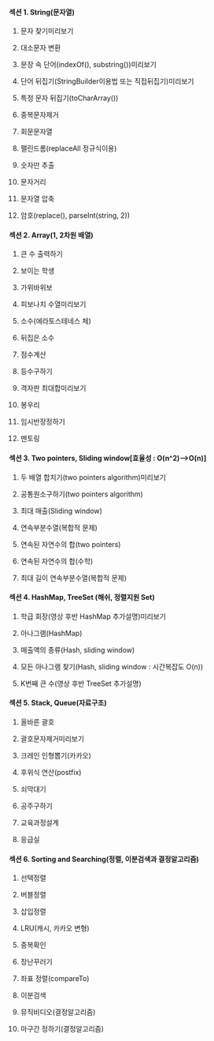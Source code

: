 #### **섹션 1. String(문자열)**

1. 문자 찾기미리보기

2. 대소문자 변환

3. 문장 속 단어(indexOf(), substring())미리보기

4. 단어 뒤집기(StringBuilder이용법 또는 직접뒤집기)미리보기

5. 특정 문자 뒤집기(toCharArray())

6. 중복문자제거

7. 회문문자열

8. 팰린드롬(replaceAll 정규식이용)

9. 숫자만 추출

10. 문자거리

11. 문자열 압축

12. 암호(replace(), parseInt(string, 2))

#### **섹션 2. Array(1, 2차원 배열)**

1. 큰 수 출력하기

2. 보이는 학생

3. 가위바위보

4. 피보나치 수열미리보기

5. 소수(에라토스테네스 체)

6. 뒤집은 소수

7. 점수계산

8. 등수구하기

9. 격자판 최대합미리보기

10. 봉우리

11. 임시반장정하기

12. 멘토링

#### **섹션 3. Two pointers, Sliding window[효율성 : O(n^2)-->O(n)]**

1. 두 배열 합치기(two pointers algorithm)미리보기

2. 공통원소구하기(two pointers algorithm)

3. 최대 매출(Sliding window)

4. 연속부분수열(복합적 문제)

5. 연속된 자연수의 합(two pointers)

5. 연속된 자연수의 합(수학)

6. 최대 길이 연속부분수열(복합적 문제)

#### **섹션 4. HashMap, TreeSet (해쉬, 정렬지원 Set)**

1. 학급 회장(영상 후반 HashMap 추가설명)미리보기

2. 아나그램(HashMap)

3. 매출액의 종류(Hash, sliding window)

4. 모든 아나그램 찾기(Hash, sliding window : 시간복잡도 O(n))

5. K번째 큰 수(영상 후반 TreeSet 추가설명)

#### **섹션 5. Stack, Queue(자료구조)**

1. 올바른 괄호

2. 괄호문자제거미리보기

3. 크레인 인형뽑기(카카오)

4. 후위식 연산(postfix)

5. 쇠막대기

6. 공주구하기

7. 교육과정설계

8. 응급실

#### **섹션 6. Sorting and Searching(정렬, 이분검색과 결정알고리즘)**

1. 선택정렬

2. 버블정렬

3. 삽입정렬

4. LRU(캐시, 카카오 변형)

5. 중복확인

6. 장난꾸러기

7. 좌표 정렬(compareTo)

8. 이분검색

9. 뮤직비디오(결정알고리즘)

10. 마구간 정하기(결정알고리즘)